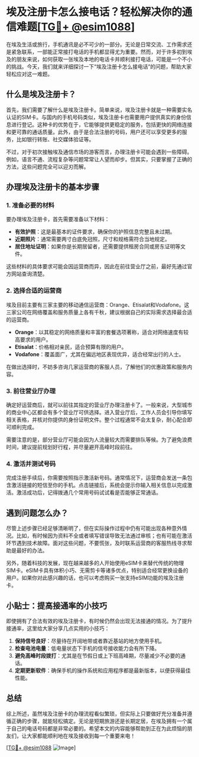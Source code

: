 # 埃及注册卡怎么接电话？轻松解决你的通信难题[[TG💪+ @esim1088](https://t.me/s/esim1088)]

在埃及生活或旅行，手机通讯是必不可少的一部分。无论是日常交流、工作需求还是紧急联系，一部能正常接打电话的手机都显得尤为重要。然而，对于许多初到埃及的朋友来说，如何获取一张埃及本地的电话卡并顺利接打电话，可能是一个不小的挑战。今天，我们就来详细探讨一下“埃及注册卡怎么接电话”的问题，帮助大家轻松应对这一难题。

## 什么是埃及注册卡？

首先，我们需要了解什么是埃及注册卡。简单来说，埃及注册卡就是一种需要实名认证的SIM卡。与国内的手机号码类似，埃及注册卡也需要用户提供真实的身份信息进行登记。这种卡的优势在于，它能够提供更稳定的服务，包括更快的网络连接和更可靠的通话质量。此外，由于是合法注册的号码，用户还可以享受更多的服务，比如银行转账、社交媒体验证等。

不过，对于初次接触埃及通信市场的游客而言，办理注册卡可能会遇到一些障碍。例如，语言不通、流程复杂等问题常常让人望而却步。但其实，只要掌握了正确的方法，这些问题完全可以迎刃而解。

## 办理埃及注册卡的基本步骤

### 1. 准备必要的材料

要办理埃及注册卡，首先需要准备以下材料：

- **有效护照**：这是最基本的证件要求，确保你的护照信息完整且未过期。
- **近期照片**：通常需要两寸白底免冠照，尺寸和规格需符合当地规定。
- **居住地址证明**：如果你是长期居留者，还需要提供租房合同或房东证明等文件。

这些材料的具体要求可能会因运营商而异，因此在前往营业厅之前，最好先通过官方网站查询清楚。

### 2. 选择合适的运营商

埃及目前主要有三家主要的移动通信运营商：Orange、Etisalat和Vodafone。这三家公司在网络覆盖和服务质量上各有千秋，建议根据自己的实际需求选择最合适的运营商。

- **Orange**：以其稳定的网络质量和丰富的套餐选项著称，适合对网络速度有较高要求的用户。
- **Etisalat**：价格相对亲民，适合预算有限的用户。
- **Vodafone**：覆盖面广，尤其在偏远地区表现优异，适合经常出行的人士。

在做出选择时，不妨多咨询几家运营商的客服人员，了解他们的优惠政策和服务内容。

### 3. 前往营业厅办理

确定好运营商后，就可以前往其指定的营业厅办理注册卡了。一般来说，大型城市的商业中心区都会有多个营业厅可供选择。进入营业厅后，工作人员会引导你填写相关表格，并核对你提供的身份证明文件。整个过程通常不会太复杂，耐心配合即可顺利完成。

需要注意的是，部分营业厅可能会因为人流量较大而需要排队等候。为了避免浪费时间，建议提前规划好行程，并尽量避开高峰时段前往。

### 4. 激活并测试号码

完成注册手续后，你需要按照指示激活新号码。通常情况下，运营商会发送一条包含激活链接的短信至你的手机。点击链接后，系统会提示你输入相关信息以完成激活。激活成功后，记得拨通几个常用号码试试看是否能够正常通话。

## 遇到问题怎么办？

尽管上述步骤已经足够清晰明了，但在实际操作过程中仍有可能出现各种意外情况。比如，有时候因为资料不全或者填写错误导致无法通过审核；也有可能在激活环节遇到技术故障。面对这些问题，不要慌张，及时联系运营商的客服热线寻求帮助是最好的办法。

另外，随着科技的发展，现在越来越多的人开始使用eSIM卡来替代传统的物理SIM卡。eSIM卡具有体积小巧、无需剪卡等诸多优点，特别适合经常更换设备的用户。如果你对此感兴趣的话，也可以考虑购买一张支持eSIM功能的埃及注册卡。

## 小贴士：提高接通率的小技巧

即使拥有了合法有效的埃及注册卡，有时候仍然会出现无法接通的情况。为了提升接通率，这里给大家分享几点实用的小技巧：

1. **保持信号良好**：尽量待在开阔地带或者靠近基站的地方使用手机。
2. **检查电池电量**：低电量状态下手机的信号接收能力会有所下降。
3. **避免高峰时段拨打**：尤其是在节假日或上下班高峰期，尽量减少不必要的通话。
4. **定期更新软件**：确保手机的操作系统和应用程序都是最新版本，以便获得最佳性能。

## 总结

综上所述，虽然埃及注册卡的办理流程看似繁琐，但实际上只要做好充分准备并遵循正确的步骤，就能轻松搞定。无论是短期旅游还是长期定居，在埃及拥有一个属于自己的电话号码都是非常必要的。希望本文的内容能够帮助到正在为此烦恼的朋友们，让大家都能顺利地在埃及接收到每一个重要来电！

[[TG💪+ @esim1088](https://t.me/s/esim1088) ![Image](https://i.postimg.cc/4NQfJmqS/Snipaste-2025-05-13-00-14-12.png)]
